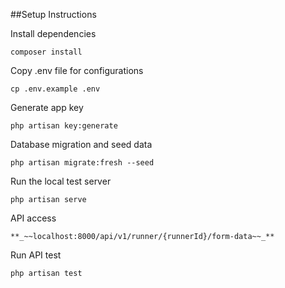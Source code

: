 ##Setup Instructions


Install dependencies
```
composer install
``` 

Copy .env file  for configurations

```
cp .env.example .env
```

Generate app key
```
php artisan key:generate
```

Database migration and seed data
```
php artisan migrate:fresh --seed
```

Run the local test server

```
php artisan serve
```

API access

```
**_~~localhost:8000/api/v1/runner/{runnerId}/form-data~~_**
```

Run API test

```
php artisan test
